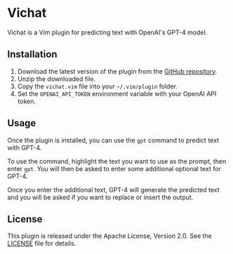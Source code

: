 # Vichat

Vichat is a Vim plugin for predicting text with OpenAI's GPT-4 model.

## Installation

1. Download the latest version of the plugin from the [GitHub repository](https://github.com/zetier/vichat).
2. Unzip the downloaded file.
3. Copy the `vichat.vim` file into your `~/.vim/plugin` folder.
4. Set the `OPENAI_API_TOKEN` environment variable with your OpenAI API token.

## Usage

Once the plugin is installed, you can use the `gpt` command to predict text with GPT-4.

To use the command, highlight the text you want to use as the prompt, then enter `gpt`. You will then be asked to enter some additional optional text for GPT-4.

Once you enter the additional text, GPT-4 will generate the predicted text and you will be asked if you want to replace or insert the output.

## License

This plugin is released under the Apache License, Version 2.0. See the [LICENSE](LICENSE) file for details.

